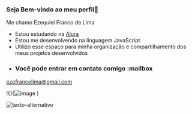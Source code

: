 ### Seja Bem-vindo ao meu perfil🥇

Me chamo Ezequiel Franco de Lima

- Estou estudando na [Alura](https://www.alura.com.br)
- Estou me desenvolvendo na linguagem JavaScript
- Utilizo esse espaço para minha organização e compartilhamento dos meus projetos desenvolvidos
- ### Você pode entrar em contato comigo :mailbox

ezefrancolima@gmail.com

!{}(![image](https://github.com/profzequi/profzequi/assets/161392786/ca451c83-5e47-4ee0-aef3-09c1e35c5c48)
)

![texto-alternativo](link-da-imagem)

